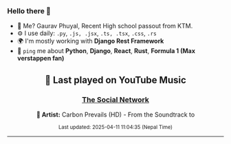 ### Hello there 👋
- 💨 Me? Gaurav Phuyal, Recent High school passout from KTM.
- ⚙️ I use daily: `.py`, `.js, .jsx`, `.ts, .tsx`, `.css`, `.rs`
- 🌍 I'm mostly working with **Django Rest Framework**
- 💬 `ping` me about **Python**, **Django**, **React**, **Rust**, **Formula 1 (Max verstappen fan)**
<!-- YOUTUBE-MUSIC-START -->
<div align='center'>

## 🎵 Last played on YouTube Music

### [The Social Network](https://www.youtube.com/results?search_query=Carbon%20Prevails%20%28HD%29%20-%20From%20the%20Soundtrack%20to%20The%20Social%20Network)

**🎤 Artist:** Carbon Prevails (HD) - From the Soundtrack to

<sub>Last updated: 2025-04-11 11:04:35 (Nepal Time)</sub>

</div>

<!-- YOUTUBE-MUSIC-END -->
<hr>

